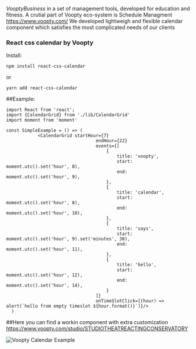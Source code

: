 *VooptyBusiness* in a set of management tools, developed for education and fitness. A crutial part of Voopty eco-system is Schedule Managment https://www.voopty.com/
We developed lightweigh and flexible calendar component which satisfies the most complicated needs of our clients

### React css calendar by Voopty
Install:

```npm install react-css-calendar```

or

```yarn add react-css-calendar```

##Example:

```
import React from 'react';
import {CalendarGrid} from './lib/CalendarGrid'
import moment from 'moment'

const SimpleExample = () => (
            <CalendarGrid startHour={7}
                                  endHour={22}
                                  events={[
                                      {
                                          title: 'voopty',
                                          start: moment.utc().set('hour', 8),
                                          end: moment.utc().set('hour', 9),
                                      },
                                      {
                                          title: 'calendar',
                                          start: moment.utc().set('hour', 8),
                                          end: moment.utc().set('hour', 10),
                                      },
                                      {
                                          title: 'says',
                                          start: moment.utc().set('hour', 9).set('minutes', 30),
                                          end: moment.utc().set('hour', 11),
                                      },
                                      {
                                          title: 'hello',
                                          start: moment.utc().set('hour', 12),
                                          end: moment.utc().set('hour', 14),
                                      }
                                  ]}
                                  onTimeSlotClick={(hour) => alert(`hello from empty timeslot ${hour.format()}`)}/>
  )
```

##Here you can find a workin component with extra customization https://www.voopty.com/studio/STUDIOTHEATREACTINGCONSERVATORY

![Voopty Calendar Example](https://github.com/vooptyhub/react-css-calendar/blob/master/public/Screenshot%20at%20Jun%2013%2010-50-23.png)




